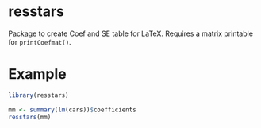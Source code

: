 # resstars

Package to create Coef and SE table for LaTeX. Requires a matrix printable for
`printCoefmat()`.

# Example

```R
library(resstars)

mm <- summary(lm(cars))$coefficients
resstars(mm)
```